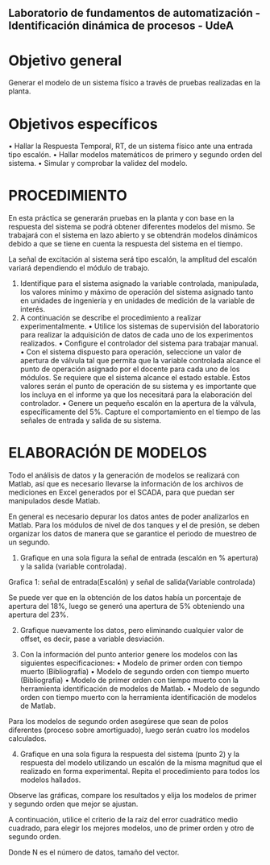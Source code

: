 ## Laboratorio de fundamentos de automatización - Identificación dinámica de procesos  - UdeA

# Objetivo general

Generar el modelo de un sistema físico a través de pruebas realizadas en la planta.

# Objetivos específicos

•	Hallar la Respuesta Temporal, RT, de un sistema físico ante una entrada tipo escalón.
•	Hallar modelos matemáticos de primero y segundo orden del sistema.
•	Simular y comprobar la validez del modelo.


# PROCEDIMIENTO

En esta práctica se generarán pruebas en la planta y con base en la respuesta del sistema se podrá obtener diferentes modelos del mismo. Se trabajará con el sistema en lazo abierto y se obtendrán modelos dinámicos debido a que se tiene en cuenta la respuesta del sistema en el tiempo.

La señal de excitación al sistema será tipo escalón, la amplitud del escalón variará dependiendo el módulo de trabajo.
1.	Identifique para el sistema asignado la variable controlada, manipulada, los valores mínimo y máximo de operación del sistema asignado tanto en unidades de ingeniería y en unidades de medición de la variable de interés.
2.	A continuación se describe el procedimiento a realizar experimentalmente.
•	Utilice los sistemas de supervisión del laboratorio para realizar la adquisición de datos de cada uno de los experimentos realizados.
•	Configure el controlador del sistema para trabajar manual.
•	Con el sistema dispuesto para operación, seleccione un valor de apertura de válvula tal que permita que la variable controlada alcance el punto de operación asignado por el docente para cada uno de los módulos. Se requiere que el sistema alcance el estado estable. Estos valores serán el punto de operación de su sistema y es importante que los incluya en el informe ya que los necesitará para la elaboración del controlador.
•	Genere un pequeño escalón en la apertura de la válvula, específicamente del 5%. Capture el comportamiento en el tiempo de las señales de entrada y salida de su sistema.

# ELABORACIÓN DE MODELOS

Todo el análisis de datos y la generación de modelos se realizará con Matlab, así que es necesario llevarse la información de los archivos de mediciones en Excel generados por el SCADA, para que puedan ser manipulados desde Matlab.

En general es necesario depurar los datos antes de poder analizarlos en Matlab. Para los módulos de nivel de dos tanques y el de presión, se deben organizar los datos de manera que se garantice el periodo de muestreo de un segundo.

1.	Grafique en una sola figura la señal de entrada (escalón en % apertura) y la salida (variable controlada).

 
Grafica 1: señal de entrada(Escalón) y señal de salida(Variable controlada)

Se puede ver que en la obtención de los datos había un porcentaje de apertura del 18%, luego se generó una apertura de 5% obteniendo una apertura del 23%.

2.	Grafique nuevamente los datos, pero eliminando cualquier valor de offset, es decir, pase a variable desviación.

3.	Con la información del punto anterior genere los modelos con las siguientes especificaciones:
•	Modelo de primer orden con tiempo muerto (Bibliografía)
•	Modelo de segundo orden con tiempo muerto (Bibliografía)
•	Modelo de primer orden con tiempo muerto con la herramienta identificación de modelos de Matlab.
•	Modelo de segundo orden con tiempo muerto con la herramienta identificación de modelos de Matlab.

Para los modelos de segundo orden asegúrese que sean de polos diferentes (proceso sobre amortiguado), luego serán cuatro los modelos calculados.

4.	Grafique en una sola figura la respuesta del sistema (punto 2) y la respuesta del modelo utilizando un escalón de la misma magnitud que el realizado en forma experimental. Repita el procedimiento para todos los modelos hallados.

Observe las gráficas, compare los resultados y elija los modelos de primer y segundo orden que mejor se ajustan.

A continuación, utilice el criterio de la raíz del error cuadrático medio cuadrado, para elegir los mejores modelos, uno de primer orden y otro de segundo orden.


Donde N es el número de datos, tamaño del vector.



